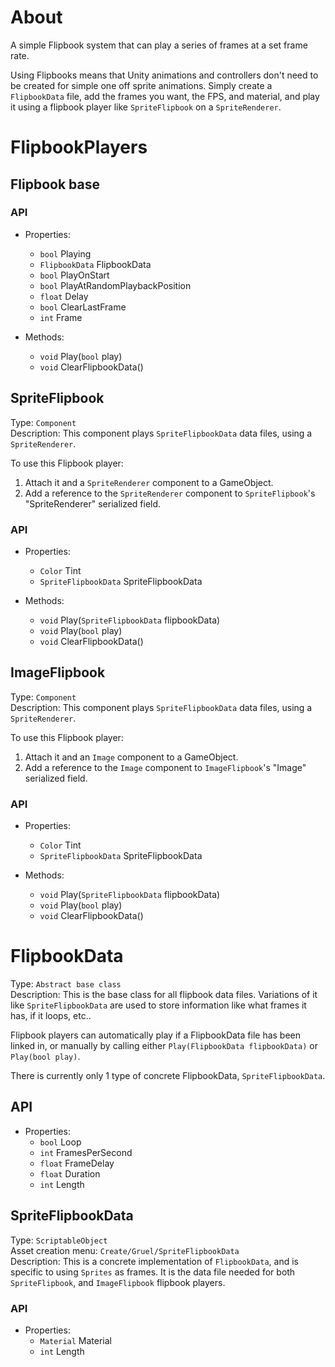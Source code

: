 # **About**
A simple Flipbook system that can play a series of frames at a set frame rate.

Using Flipbooks means that Unity animations and controllers don't need to be created for simple one off sprite animations. Simply create a `FlipbookData` file, add the frames you want, the FPS, and material, and play it using a flipbook player like `SpriteFlipbook` on a `SpriteRenderer`.

# **FlipbookPlayers**
## **Flipbook base**

### API
* Properties:
	* `bool` Playing
	* `FlipbookData` FlipbookData
	* `bool` PlayOnStart
	* `bool` PlayAtRandomPlaybackPosition
	* `float` Delay
	* `bool` ClearLastFrame
	* `int` Frame

* Methods:
	* `void` Play(`bool` play)
	* `void` ClearFlipbookData()

## **SpriteFlipbook**
Type: `Component`  
Description: This component plays `SpriteFlipbookData` data files, using a `SpriteRenderer`.  

To use this Flipbook player:
1. Attach it and a `SpriteRenderer` component to a GameObject.
2. Add a reference to the `SpriteRenderer` component to `SpriteFlipbook`'s "SpriteRenderer" serialized field.

### API
* Properties:
	* `Color` Tint
	* `SpriteFlipbookData` SpriteFlipbookData

* Methods:
	* `void` Play(`SpriteFlipbookData` flipbookData)
	* `void` Play(`bool` play)
	* `void` ClearFlipbookData()

## **ImageFlipbook**
Type: `Component`  
Description: This component plays `SpriteFlipbookData` data files, using a `SpriteRenderer`.  

To use this Flipbook player:
1. Attach it and an `Image` component to a GameObject.
2. Add a reference to the `Image` component to `ImageFlipbook`'s "Image" serialized field.

### API
* Properties:
	* `Color` Tint
	* `SpriteFlipbookData` SpriteFlipbookData

* Methods:
	* `void` Play(`SpriteFlipbookData` flipbookData)
	* `void` Play(`bool` play)
	* `void` ClearFlipbookData()

# **FlipbookData**
Type: `Abstract base class`  
Description: This is the base class for all flipbook data files. Variations of it like `SpriteFlipbookData` are used to store information like what frames it has, if it loops, etc..  

Flipbook players can automatically play if a FlipbookData file has been linked in, or manually by calling either `Play(FlipbookData flipbookData)` or `Play(bool play)`.

There is currently only 1 type of concrete FlipbookData, `SpriteFlipbookData`.

## API
* Properties:
	* `bool` Loop
	* `int` FramesPerSecond
	* `float` FrameDelay
	* `float` Duration
	* `int` Length

## **SpriteFlipbookData**
Type: `ScriptableObject`  
Asset creation menu: `Create/Gruel/SpriteFlipbookData`  
Description: This is a concrete implementation of `FlipbookData`, and is specific to using `Sprites` as frames. It is the data file needed for both `SpriteFlipbook`, and `ImageFlipbook` flipbook players.

### API
* Properties:
	* `Material` Material
	* `int` Length